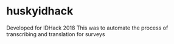# huskyidhack

Developed for IDHack 2018
This was to automate the process of transcribing and translation for surveys

